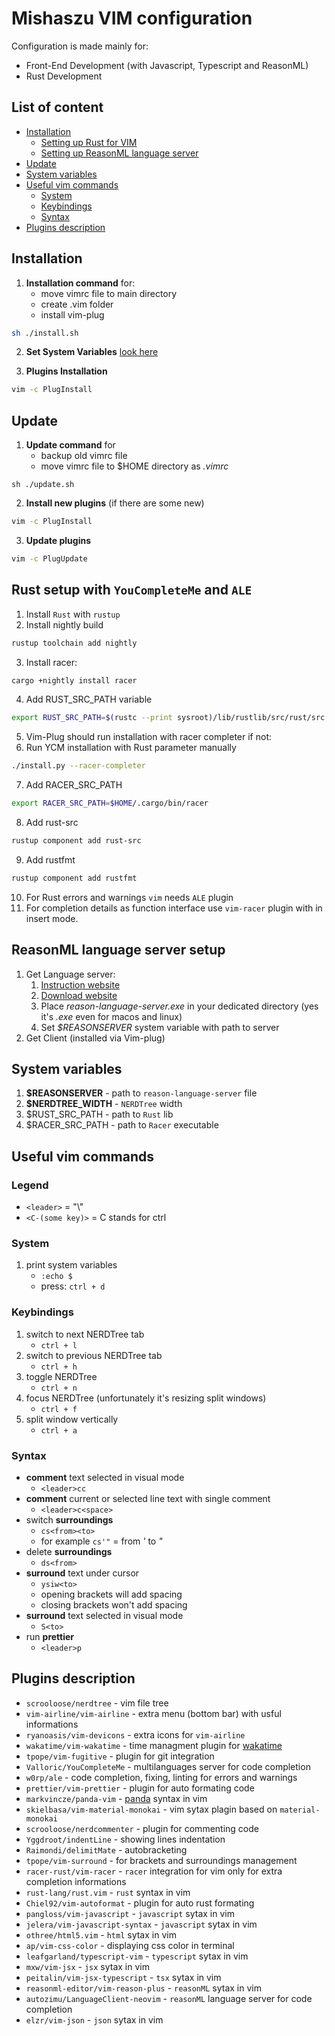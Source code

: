# Mishaszu VIM configuration
Configuration is made mainly for:
- Front-End Development (with Javascript, Typescript and ReasonML)
- Rust Development

## List of content
- [Installation](#installation)
    - [Setting up Rust for VIM](#rust-setup-with-youcompleteme-and-ale)
    - [Setting up ReasonML language server](#reasonml-language-server-setup)
- [Update](#update)
- [System variables](#system-variables)
- [Useful vim commands](#useful-vim-commands)
    - [System](#system)
    - [Keybindings](#keybindings)
    - [Syntax](#syntax)
- [Plugins description](#plugins-description)

## Installation
1. **Installation command** for:
    - move vimrc file to main directory
    - create .vim folder
    - install vim-plug
```sh
sh ./install.sh
```

2. **Set System Variables** [look here](#system-variables)

3. **Plugins Installation**
```sh
vim -c PlugInstall
```
## Update
1. **Update command** for
    - backup old vimrc file
    - move vimrc file to $HOME directory as *.vimrc*
```
sh ./update.sh
```

2. **Install new plugins** (if there are some new)
```sh
vim -c PlugInstall
```

3. **Update plugins**
```sh
vim -c PlugUpdate
```

## Rust setup with `YouCompleteMe` and `ALE`
1. Install `Rust` with `rustup`
2. Install nightly build
```sh
rustup toolchain add nightly
```
3. Install racer:
```sh
cargo +nightly install racer
```
4. Add RUST_SRC_PATH variable
```bash
export RUST_SRC_PATH=$(rustc --print sysroot)/lib/rustlib/src/rust/src
```
5. Vim-Plug should run installation with racer completer if not:
6. Run YCM installation with Rust parameter manually
```sh
./install.py --racer-completer
```
7. Add RACER_SRC_PATH
```bash
export RACER_SRC_PATH=$HOME/.cargo/bin/racer
```
8. Add rust-src
```sh
rustup component add rust-src
```
9. Add rustfmt
```sh
rustup component add rustfmt
```
10. For Rust errors and warnings `vim` needs `ALE` plugin
11. For completion details as function interface use `vim-racer` plugin with <C-x><C-o> in insert mode.

## ReasonML language server setup
1. Get Language server:
    1. [Instruction website](https://github.com/jaredly/reason-language-server#vim)
    2. [Download website](https://github.com/jaredly/reason-language-server/releases)
    3. Place *reason-language-server.exe* in your dedicated directory (yes it's *.exe* even for macos and linux)
    4. Set *$REASONSERVER* system variable with path to server
2. Get Client (installed via Vim-plug)

## System variables
1. **$REASONSERVER** - path to `reason-language-server` file
2. **$NERDTREE_WIDTH** - `NERDTree` width
3. $RUST_SRC_PATH - path to `Rust` lib
4. $RACER_SRC_PATH - path to `Racer` executable

## Useful vim commands
### Legend
- `<leader>` = "\\"
- `<C-(some key)>` = C stands for ctrl

### System
1. print system variables
    - `:echo $`
    - press: `ctrl + d`

### Keybindings
1. switch to next NERDTree tab
    - `ctrl + l`
2. switch to previous NERDTree tab
    - `ctrl + h`
3. toggle NERDTree
    - `ctrl + n`
4. focus NERDTree (unfortunately it's resizing split windows)
    - `ctrl + f`
5. split window vertically
    - `ctrl + a`

### Syntax
- **comment** text selected in visual mode
    - `<leader>cc`
- **comment** current or selected line text with single comment
    - `<leader>c<space>`
- switch **surroundings**
    - `cs<from><to>`
    - for example `cs'"` = from *'* to *"*
- delete **surroundings**
    - `ds<from>`
- **surround** text under cursor
    - `ysiw<to>`
    - opening brackets will add spacing
    - closing brackets won't add spacing
- **surround** text selected in visual mode
    - `S<to>`
- run **prettier**
    - `<leader>p`

## Plugins description
- `scrooloose/nerdtree` - vim file tree
- `vim-airline/vim-airline` - extra menu (bottom bar) with usful informations
- `ryanoasis/vim-devicons` - extra icons for `vim-airline`
- `wakatime/vim-wakatime` - time managment plugin for [wakatime](https://wakatime.com)
- `tpope/vim-fugitive` - plugin for git integration
- `Valloric/YouCompleteMe` - multilanguages server for code completion
- `w0rp/ale` - code completion, fixing, linting for errors and warnings
- `prettier/vim-prettier` - plugin for auto formating code
- `markvincze/panda-vim` - [panda](https://panda.siamak.work/) syntax in vim
- `skielbasa/vim-material-monokai` - vim sytax plagin based on `material-monokai`
- `scrooloose/nerdcommenter` - plugin for commenting code
- `Yggdroot/indentLine` - showing lines indentation
- `Raimondi/delimitMate` - autobracketing
- `tpope/vim-surround` - for brackets and surroundings management
- `racer-rust/vim-racer` - `racer` integration for vim only for extra completion informations
- `rust-lang/rust.vim` - `rust` syntax in vim
- `Chiel92/vim-autoformat` - plugin for auto rust formating
- `pangloss/vim-javascript` - `javascript` sytax in vim
- `jelera/vim-javascript-syntax` - `javascript` sytax in vim
- `othree/html5.vim` - `html` sytax in vim
- `ap/vim-css-color` - displaying css color in terminal
- `leafgarland/typescript-vim` - `typescript` sytax in vim
- `mxw/vim-jsx` - `jsx` sytax in vim
- `peitalin/vim-jsx-typescript` - `tsx` sytax in vim
- `reasonml-editor/vim-reason-plus` - `reasonML` sytax in vim
- `autozimu/LanguageClient-neovim` - `reasonML` language server for code completion
- `elzr/vim-json` - `json` sytax in vim

